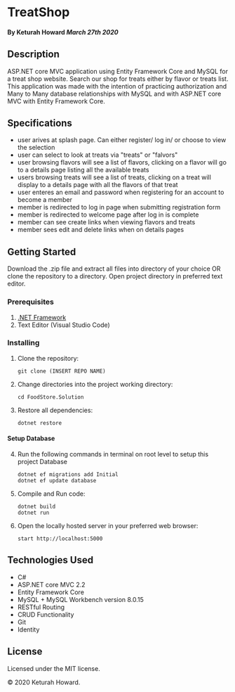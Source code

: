 # TreatShop
#### By Keturah Howard _March 27th 2020_ 

## Description

ASP.NET core MVC application using Entity Framework Core and MySQL for a treat shop website. Search our shop for treats either by flavor or treats list. This application was made with the intention of practicing authorization and Many to Many database relationships with MySQL and with ASP.NET core MVC with Entity Framework Core.

## Specifications

* user arives at splash page.  Can either register/ log in/ or choose to view the selection
* user can select to look at treats via "treats" or "falvors"
* user browsing flavors will see a list of flavors, clicking on a flavor will go to a details page listing all the available treats 
* users browsing treats will see a list of treats, clicking on a treat will display to a details page with all the flavors of that treat
* user enteres an email and password when registering for an account to become a member
* member is redirected to log in page when submitting registration form
* member is redirected to welcome page after log in is complete
* member can see create links when viewing flavors and treats
* member sees edit and delete links when on details pages


## Getting Started

Download the .zip file and extract all files into directory of your choice OR clone the repository to a directory. Open project directory in preferred text editor.

### Prerequisites

1. [.NET Framework](https://dotnet.microsoft.com/download/thank-you/dotnet-sdk-2.2.106-macos-x64-installer) 
2. Text Editor (Visual Studio Code)

### Installing

1. Clone the repository:
    ```
    git clone (INSERT REPO NAME)
    ```
2. Change directories into the project working directory:
    ```
    cd FoodStore.Solution
    ```
3. Restore all dependencies:
    ```
    dotnet restore
    ```

 #### Setup Database

4. Run the following commands in terminal on root level to setup this project Database
    ```
    dotnet ef migrations add Initial
    dotnet ef update database

    ```
5. Compile and Run code:
    ```
    dotnet build
    dotnet run
    ```
6. Open the locally hosted server in your preferred web browser:
    ```
    start http://localhost:5000
    ```

## Technologies Used

* C#
* ASP.NET core MVC 2.2
* Entity Framework Core
* MySQL + MySQL Workbench version 8.0.15
* RESTful Routing
* CRUD Functionality
* Git
* Identity

## License

Licensed under the MIT license.

&copy; 2020 Keturah Howard.